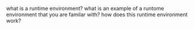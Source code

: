 what is a runtime environment?
what is an example of a runtome environment that you are familar with?
how does this runtime environment work?